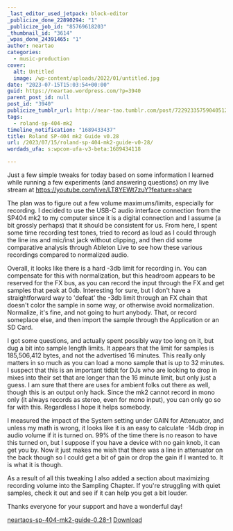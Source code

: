 ```yaml
---
_last_editor_used_jetpack: block-editor
_publicize_done_22890294: "1"
_publicize_job_id: "85769618203"
_thumbnail_id: "3614"
_wpas_done_24391465: "1"
author: neartao
categories:
  - music-production
cover:
  alt: Untitled
  image: /wp-content/uploads/2022/01/untitled.jpg
date: "2023-07-15T15:03:54+00:00"
guid: https://neartao.wordpress.com/?p=3940
parent_post_id: null
post_id: "3940"
publicize_tumblr_url: http://near-tao.tumblr.com/post/722923357590405120
tags:
  - roland-sp-404-mk2
timeline_notification: "1689433437"
title: Roland SP-404 mk2 Guide v0.28
url: /2023/07/15/roland-sp-404-mk2-guide-v0-28/
wordads_ufa: s:wpcom-ufa-v3-beta:1689434118

---
```

Just a few simple tweaks for today based on some information I learned while running a few experiments (and answering questions) on my live stream at https://youtube.com/live/LT8YEWt7zuY?feature=share

The plan was to figure out a few volume maximums/limits, especially for recording. I decided to use the USB-C audio interface connection from the SP404 mk2 to my computer since it is a digital connection and I assume (a bit grossly perhaps) that it should be consistent for us. From here, I spent some time recording test tones, tried to record as loud as I could through the line ins and mic/inst jack without clipping, and then did some comparative analysis through Ableton Live to see how these various recordings compared to normalized audio.

Overall, it looks like there is a hard -3db limit for recording in. You can compensate for this with normalization, but this headroom appears to be reserved for the FX bus, as you can record the input through the FX and get samples that peak at 0db. Interesting for sure, but I don't have a straightforward way to 'defeat' the -3db limit through an FX chain that doesn't color the sample in some way, or otherwise avoid normalization. Normalize, it's fine, and not going to hurt anybody. That, or record someplace else, and then import the sample through the Application or an SD Card.

I got some questions, and actually spent possibly way too long on it, but dug a bit into sample length limits. It appears that the limit for samples is 185,506,412 bytes, and not the advertised 16 minutes. This really only matters in so much as you can load a mono sample that is up to 32 minutes. I suspect that this is an important tidbit for DJs who are looking to drop in mixes into their set that are longer than the 16 minute limit, but only just a guess. I am sure that there are uses for ambient folks out there as well, though this is an output only hack. Since the mk2 cannot record in mono only (it always records as stereo, even for mono input), you can only go so far with this. Regardless I hope it helps somebody.

I measured the impact of the System setting under GAIN for Attenuator, and unless my math is wrong, it looks like it is an easy to calculate -14db drop in audio volume if it is turned on. 99% of the time there is no reason to have this turned on, but I suppose if you have a device with no gain knob, it can get you by. Now it just makes me wish that there was a line in attenuator on the back though so I could get a bit of gain or drop the gain if I wanted to. It is what it is though.

As a result of all this tweaking I also added a section about maximizing recording volume into the Sampling Chapter. If you're struggling with quiet samples, check it out and see if it can help you get a bit louder.

Thanks everyone for your support and have a wonderful day!

[neartaos-sp-404-mk2-guide-0.28-1](/wp-content/uploads/2023/07/neartaos-sp-404-mk2-guide-0.28-1.pdf) [Download](/wp-content/uploads/2023/07/neartaos-sp-404-mk2-guide-0.28-1.pdf)
